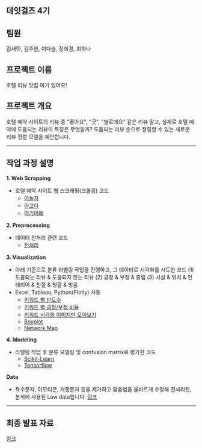 ## 데잇걸즈 4기

## 팀원
김새민, 김주현, 이다슬, 정희경, 최하나

## 프로젝트 이름  
호텔 리뷰 맛집 여기 있어요!

## 프로젝트 개요
호텔 예약 사이트의 리뷰 중 "좋아요", "굿", "별로에요" 같은 리뷰 말고, 실제로 호텔 예약에 도움되는 리뷰의 특징은 무엇일까? 
도움되는 리뷰 순으로 정렬할 수 있는 새로운 리뷰 정렬 모델을 제안합니다.

***

## 작업 과정 설명
**1. Web Scrapping**
- 호텔 예약 사이트 웹 스크래핑(크롤링) 코드
  - [야놀자](1_crawling_yanolja.html)
  - [아고다](1_crawling_agoda.html)
  - [여기어떄](1_crawling_goodchoice.html)
  
**2. Preprocessing**
- 데이터 전처리 관련 코드
  - [전처리](2_preprocessing.html)
 
**3. Visualization**
- 아래 기준으로 분류 라벨링 작업을 진행하고, 그 데이터로 시각화를 시도한 코드
  (1) 도움되는 리뷰 & 도움되지 않는 리뷰 (2) 긍정 & 부정 & 중립 (3) 시설 & 위치 & 인테리어 & 친절 & 청결 & 방음
- Excel, Tableau, Python(Plotly) 사용
  - [키워드 별 빈도수](3_visualization_keyword_frequency.html)
  - [키워드 별 긍정/부정 비율](3_visualization_keyword_attitude.html)   
  - [키워드 시각화 이미지만 모아보기](3_visualization_img_only.html)
  - [Boxplot](3_visualization_boxplot.html)
  - [Network Map](3_visualization_network_map.html)


**4. Modeling**
- 라벨링 작업 후 분류 모델링 및 confusion matrix로 평가한 코드 
  - [Scikit-Learn](4_modeling_scikit-learn_logistic_regression.html)
  - [Tensorflow](4_modeling_tensorflow_sequential.html)
  
**Data**
- 특수문자, 이모티콘, 개행문자 등을 제거하고 맞춤법을 올바르게 수정해 전처리된, 분석에 사용된 Law data입니다. [링크](https://github.com/dataitgirls4/team_4/tree/main/data)

***

## 최종 발표 자료
[링크](https://bit.ly/newgoldhotel)

